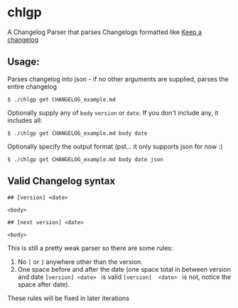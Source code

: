 # chlgp


A Changelog Parser that parses Changelogs formatted like [Keep a changelog](https://keepachangelog.com/en/1.1.0/)

## Usage:

Parses changelog into json - if no other arguments are supplied, parses the entire changelog
```
$ ./chlgp get CHANGELOG_example.md 
```

Optionally supply any of `body` `version` or `date`. If you don't include any, it includes all:
```
$ ./chlgp get CHANGELOG_example.md body date
```

Optionally specify the output format (pst... it only supports json for now :)

```
$ ./chlgp get CHANGELOG_example.md body date json
```

## Valid Changelog syntax

```
## [version] <date> 

<body>

## [next version] <date>

<body>
```

This is still a pretty weak parser so there are some rules:
1. No `[` or `]` anywhere other than the version.
2. One space before and after the date (one space total in between version and date `[version] <date> ` is valid `[version]  <date> ` is not, notice the space after date).

These rules will be fixed in later iterations
